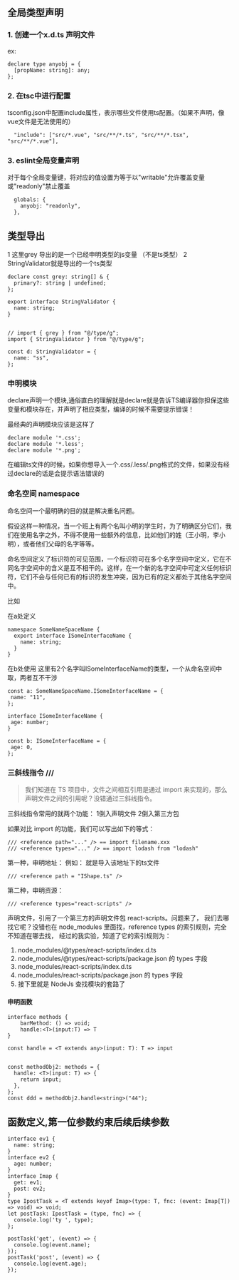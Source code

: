 ## 全局类型声明

### 1. 创建一个x.d.ts 声明文件

ex:
```
declare type anyobj = {
  [propName: string]: any;
};

```
### 2. 在tsc中进行配置

tsconfig.json中配置include属性，表示哪些文件使用ts配置。（如果不声明，像vue文件是无法使用的）
```
  "include": ["src/*.vue", "src/**/*.ts", "src/**/*.tsx", "src/**/*.vue"],
```

### 3. eslint全局变量声明

对于每个全局变量键，将对应的值设置为等于以"writable"允许覆盖变量或"readonly"禁止覆盖
```
  globals: {
    anyobj: "readonly",
  },
```

## 类型导出
1 这里grey 导出的是一个已经申明类型的js变量 （不是ts类型）
2 StringValidator就是导出的一个ts类型
```
declare const grey: string[] & {
  primary?: string | undefined;
};

export interface StringValidator {
  name: string;
}


// import { grey } from "@/type/g";
import { StringValidator } from "@/type/g";

const d: StringValidator = {
  name: "ss",
};

```

### 申明模块

declare声明一个模块,通俗直白的理解就是declare就是告诉TS编译器你担保这些变量和模块存在，并声明了相应类型，编译的时候不需要提示错误！

最经典的声明模块应该是这样了

```
declare module '*.css';
declare module '*.less';
declare module '*.png';

```
在编辑ts文件的时候，如果你想导入一个.css/.less/.png格式的文件，如果没有经过declare的话是会提示语法错误的


### 命名空间 namespace

命名空间一个最明确的目的就是解决重名问题。

假设这样一种情况，当一个班上有两个名叫小明的学生时，为了明确区分它们，我们在使用名字之外，不得不使用一些额外的信息，比如他们的姓（王小明，李小明），或者他们父母的名字等等。

命名空间定义了标识符的可见范围，一个标识符可在多个名字空间中定义，它在不同名字空间中的含义是互不相干的。这样，在一个新的名字空间中可定义任何标识符，它们不会与任何已有的标识符发生冲突，因为已有的定义都处于其他名字空间中。


比如

 在a处定义
```
namespace SomeNameSpaceName {
  export interface ISomeInterfaceName {
    name: string;
  }
}

```
 在b处使用
这里有2个名字叫ISomeInterfaceName的类型，一个从命名空间中取，两者互不干涉
 ```
const a: SomeNameSpaceName.ISomeInterfaceName = {
  name: "11",
};

interface ISomeInterfaceName {
  age: number;
}

const b: ISomeInterfaceName = {
  age: 0,
};

 ```

### 三斜线指令 ///

> 我们知道在 TS 项目中，文件之间相互引用是通过 import 来实现的，那么声明文件之间的引用呢？没错通过三斜线指令。


三斜线指令常用的就两个功能：
1倒入声明文件
2倒入第三方包

如果对比 import 的功能，我们可以写出如下的等式：
```
/// <reference path="..." /> == import filename.xxx
/// <reference types="..." /> == import lodash from "lodash"
```
第一种，申明地址：
例如： 就是导入该地址下的ts文件
```
/// <reference path = "IShape.ts" /> 
```
第二种，申明资源：
```
/// <reference types="react-scripts" />
```
声明文件，引用了一个第三方的声明文件包 react-scripts。问题来了， 我们去哪找它呢？没错也在 node_modules 里面找，reference types 的索引规则，完全不知道在哪去找， 经过的我实验，知道了它的索引规则为：
 
1. node_modules/@types/react-scripts/index.d.ts
2. node_modules/@types/react-scripts/package.json 的 types 字段
3. node_modules/react-scripts/index.d.ts
4. node_modules/react-scripts/package.json 的 types 字段
5. 接下里就是 NodeJs 查找模块的套路了



#### 申明函数

```
interface methods {
    barMethod: () => void;
    handle:<T>(input:T) => T
}

const handle = <T extends any>(input: T): T => input


const methodObj2: methods = {
  handle: <T>(input: T) => {
    return input;
  },
};
const ddd = methodObj2.handle<string>("44");

```

## 函数定义,第一位参数约束后续后续参数

```
interface ev1 {
  name: string;
}
interface ev2 {
  age: number;
}
interface Imap {
  get: ev1;
  post: ev2;
}
type IpostTask = <T extends keyof Imap>(type: T, fnc: (event: Imap[T]) => void) => void;
let postTask: IpostTask = (type, fnc) => {
  console.log('ty ', type);
};

postTask('get', (event) => {
  console.log(event.name);
});
postTask('post', (event) => {
  console.log(event.age);
});

```